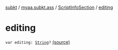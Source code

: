 [subkt](../../index.md) / [myaa.subkt.ass](../index.md) / [ScriptInfoSection](index.md) / [editing](./editing.md)

# editing

`var editing: `[`String`](https://kotlinlang.org/api/latest/jvm/stdlib/kotlin/-string/index.html)`?` [(source)](https://github.com/Myaamori/SubKt/blob/0.1.19/src/main/kotlin/myaa/subkt/ass/parser.kt#L796)